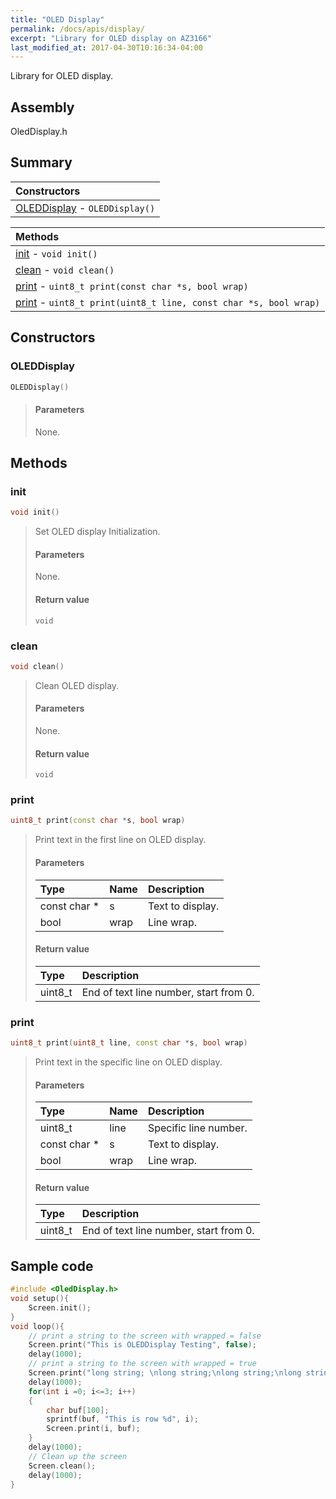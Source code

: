 ```yaml
---
title: "OLED Display"
permalink: /docs/apis/display/
excerpt: "Library for OLED display on AZ3166"
last_modified_at: 2017-04-30T10:16:34-04:00
---
```


Library for OLED display.

## Assembly

OledDisplay.h

## Summary

| Constructors |
| :----------- |
| [OLEDDisplay](#oleddisplay) - `OLEDDisplay()` |

| Methods |
| :------ |
| [init](#init) - `void init()` |
| [clean](#clean) - `void clean()` |
| [print](#print) - `uint8_t print(const char *s, bool wrap)` |
| [print](#print-1) - `uint8_t print(uint8_t line, const char *s, bool wrap)` |

## Constructors

### OLEDDisplay

```cpp
OLEDDisplay()
```

> #### Parameters
> 
> None.

## Methods

### init

```cpp
void init()
```

> Set OLED display Initialization.
> 
> #### Parameters
> 
> None.
> 
> #### Return value
> 
> `void`

### clean

```cpp
void clean()
```

> Clean OLED display.
> 
> #### Parameters
> 
> None.
> 
> #### Return value
> 
> `void`

### print

```cpp
uint8_t print(const char *s, bool wrap)
```

> Print text in the first line on OLED display.
> 
> #### Parameters
> 
> | Type | Name | Description |
> | :--- | :--- | :---------- |
> | const char * | s | Text to display. |
> | bool | wrap | Line wrap. |
> 
> #### Return value
> 
> | Type | Description |
> | :--- | :---------- |
> | uint8_t | End of text line number, start from 0. |

### print

```cpp
uint8_t print(uint8_t line, const char *s, bool wrap)
```

> Print text in the specific line on OLED display.
> 
> #### Parameters
> 
> | Type | Name | Description |
> | :--- | :--- | :---------- |
> | uint8_t | line | Specific line number. |
> | const char * | s | Text to display. |
> | bool | wrap | Line wrap. |
> 
> #### Return value
> 
> | Type | Description |
> | :--- | :---------- |
> | uint8_t | End of text line number, start from 0. |

## Sample code

```cpp
#include <OledDisplay.h>
void setup(){
    Screen.init();
}
void loop(){
    // print a string to the screen with wrapped = false
    Screen.print("This is OLEDDisplay Testing", false);
    delay(1000);
    // print a string to the screen with wrapped = true
    Screen.print("long string; \nlong string;\nlong string;\nlong string;", true);
    delay(1000);
    for(int i =0; i<=3; i++)
    {
        char buf[100];
        sprintf(buf, "This is row %d", i);
        Screen.print(i, buf);
    }
    delay(1000);
    // Clean up the screen
    Screen.clean();
    delay(1000);
}
```